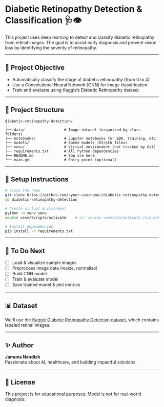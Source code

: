 # Diabetic Retinopathy Detection & Classification 🩺👁️

This project uses deep learning to detect and classify diabetic retinopathy from retinal images. The goal is to assist early diagnosis and prevent vision loss by identifying the severity of retinopathy.

---

## 🧠 Project Objective

- Automatically classify the stage of diabetic retinopathy (from 0 to 4)
- Use a Convolutional Neural Network (CNN) for image classification
- Train and evaluate using Kaggle’s Diabetic Retinopathy dataset

---

## 📂 Project Structure

```
diabetic-retinopathy-detection/
│
├── data/                  # Image dataset (organized by class folders)
├── notebooks/             # Jupyter notebooks for EDA, training, etc.
├── models/                # Saved models (h5/pth files)
├── venv/                  # Virtual environment (not tracked by Git)
├── requirements.txt       # All Python dependencies
├── README.md              # You are here
└── main.py                # Entry point (optional)
```

---

## 🔧 Setup Instructions

```bash
# Clone the repo
git clone https://github.com/<your-username>/diabetic-retinopathy-detection.git
cd diabetic-retinopathy-detection

# Create virtual environment
python -m venv venv
source venv/Scripts/activate    # or: source venv/bin/activate (Linux/macOS)

# Install dependencies
pip install -r requirements.txt
```

---

## 🚀 To Do Next

- [ ] Load & visualize sample images
- [ ] Preprocess image data (resize, normalize)
- [ ] Build CNN model
- [ ] Train & evaluate model
- [ ] Save trained model & plot metrics

---

## 📊 Dataset

We'll use the [Kaggle Diabetic Retinopathy Detection dataset](https://www.kaggle.com/c/diabetic-retinopathy-detection/data), which contains labeled retinal images.

---

## ✨ Author

**Jamuna Nandish**  
Passionate about AI, healthcare, and building impactful solutions.

---

## 📌 License

This project is for educational purposes. Model is not for real-world diagnosis.
